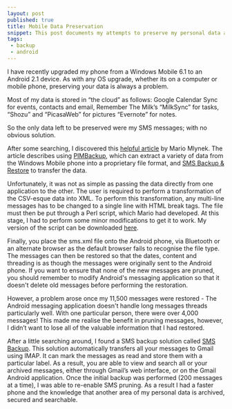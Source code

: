 ```yaml
---
layout: post
published: true
title: Mobile Data Preservation
snippet: This post documents my attempts to preserve my personal data as I migrated my phone from Windows Mobile to Android.
tags:
 - backup
 - android
---
```


I have recently upgraded my phone from a Windows Mobile 6.1 to an Android 2.1 device. As with any OS upgrade, whether its on a computer or mobile phone, preserving your data is always a problem.

Most of my data is stored in “the cloud” as follows:
Google Calendar Sync for events, contacts and email,
Remember The Milk’s “MilkSync” for tasks,
“Shozu” and “PicasaWeb” for pictures
“Evernote” for notes.

So the only data left to be preserved were my SMS messages; with no obvious solution.

After some searching, I discovered this [helpful article](http://homebrew.binaervarianz.de/index.php?/archives/13-How-to-move-Contacts-and-SMS-from-WindowsMobile-to-Android.html) by Mario Mlynek. The article describes using  [PIMBackup](http://www.dotfred.net/default.htm), which can extract a variety of data from the Windows Mobile phone into a proprietary file format, and [SMS Backup & Restore](http://android.riteshsahu.com/2009/11/sms-backup-restore.html) to transfer the data.

Unfortunately, it was not as simple as passing the data directly from one application to the other. The user is required to perform a transformation of the CSV-esque data into XML. To perform this transformation, any multi-line messages has to be changed to a single line with HTML break tags. The file must then be put through a Perl script, which Mario had developed. At this stage, I had to perform some minor modifications to get it to work. My version of the script can be downloaded [here](http://docs.google.com/leaf?id=0ByfedSopdUCoMjI3MGQ5YTUtOGE1MC00YTNjLTk2NDEtMGZiNzZiZDhmZWYy&hl=en_GB).

Finally, you place the sms.xml file onto the Android phone, via Bluetooth or an alternate browser as the default browser fails to recognise the file type. The messages can then be restored so that the dates, content and threading is as though the messages were originally sent to the Android phone. If you want to ensure that none of the new messages are pruned, you should remember to modify Android's messaging application so that it doesn't delete old messages before performing the restoration.

However, a problem arose once my 11,500 messages were restored - The Android messaging application doesn't handle long messages threads particularly well. With one particular person, there were over 4,000 messages! This made me realise the benefit in pruning messages, however, I didn’t want to lose all of the valuable information that I had restored.

After a little searching around, I found a SMS backup solution called [SMS Backup](http://code.google.com/p/android-sms/). This solution automatically transfers all your messages to Gmail using IMAP. It can mark the messages as read and store them with a particular label. As a result, you are able to view and search all or your archived messages, either through Gmail’s web interface, or on the Gmail Android application. Once the initial backup was performed (200 messages at a time), I was able to re-enable SMS pruning. As a result I had a faster phone and the knowledge that another area of my personal data is archived, secured and searchable.
